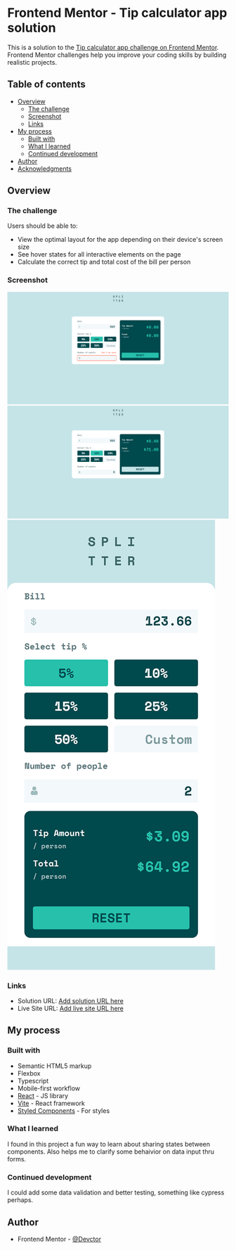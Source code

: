 # Frontend Mentor - Tip calculator app solution

This is a solution to the [Tip calculator app challenge on Frontend Mentor](https://www.frontendmentor.io/challenges/tip-calculator-app-ugJNGbJUX). Frontend Mentor challenges help you improve your coding skills by building realistic projects.

## Table of contents

- [Overview](#overview)
  - [The challenge](#the-challenge)
  - [Screenshot](#screenshot)
  - [Links](#links)
- [My process](#my-process)
  - [Built with](#built-with)
  - [What I learned](#what-i-learned)
  - [Continued development](#continued-development)
- [Author](#author)
- [Acknowledgments](#acknowledgments)

## Overview

### The challenge

Users should be able to:

- View the optimal layout for the app depending on their device's screen size
- See hover states for all interactive elements on the page
- Calculate the correct tip and total cost of the bill per person

### Screenshot

![](./src/assets/desktop.png)
![](./src/assets/desktop2.png)
![](./src/assets/mobile.png)



### Links

- Solution URL: [Add solution URL here](https://your-solution-url.com)
- Live Site URL: [Add live site URL here](https://your-live-site-url.com)

## My process

### Built with

- Semantic HTML5 markup
- Flexbox
- Typescript
- Mobile-first workflow
- [React](https://reactjs.org/) - JS library
- [Vite](https://vitejs.dev/) - React framework
- [Styled Components](https://styled-components.com/) - For styles

### What I learned

I found in this project a fun way to learn about sharing states between components. Also helps me to clarify some behaivior on data input thru forms.

### Continued development

  I could add some data validation and better testing, something like cypress perhaps.

## Author
- Frontend Mentor - [@Devctor](https://www.frontendmentor.io/profile/Acrata)


